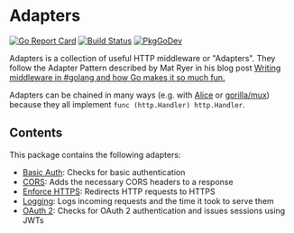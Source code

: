 # Adapters

[![Go Report Card](https://goreportcard.com/badge/github.com/mastertinner/adapters?style=flat-square)](https://goreportcard.com/report/github.com/mastertinner/adapters)
[![Build Status](https://img.shields.io/endpoint.svg?url=https%3A%2F%2Factions-badge.atrox.dev%2Fmastertinner%2Fadapters%2Fbadge&style=flat-square)](https://github.com/mastertinner/adapters/actions)
[![PkgGoDev](https://pkg.go.dev/badge/github.com/mastertinner/adapters)](https://pkg.go.dev/github.com/mastertinner/adapters)

Adapters is a collection of useful HTTP middleware or "Adapters". They follow the Adapter Pattern described by Mat Ryer in his blog post [Writing middleware in #golang and how Go makes it so much fun.](https://medium.com/@matryer/writing-middleware-in-golang-and-how-go-makes-it-so-much-fun-4375c1246e81)

Adapters can be chained in many ways (e.g. with [Alice](https://github.com/justinas/alice) or [gorilla/mux](https://github.com/gorilla/mux#middleware)) because they all implement `func (http.Handler) http.Handler`.

## Contents

This package contains the following adapters:

- [Basic Auth](https://github.com/mastertinner/adapters/tree/master/basicauth): Checks for basic authentication
- [CORS](https://github.com/mastertinner/adapters/tree/master/cors): Adds the necessary CORS headers to a response
- [Enforce HTTPS](https://github.com/mastertinner/adapters/tree/master/enforcehttps): Redirects HTTP requests to HTTPS
- [Logging](https://github.com/mastertinner/adapters/tree/master/logging): Logs incoming requests and the time it took to serve them
- [OAuth 2](https://github.com/mastertinner/adapters/tree/master/oauth2): Checks for OAuth 2 authentication and issues sessions using JWTs
